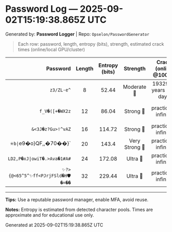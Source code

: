 # Password Log — 2025-09-02T15:19:38.865Z UTC

Generated by: **Password Logger** | Repo: `Opselon/PasswordGenerator`

> Each row: password, length, entropy (bits), strength, estimated crack times (online/local GPU/cluster)

| Password | Length | Entropy (bits) | Strength | Crack (online @100/s) | Local GPU (1B/s) | Cluster (1T/s) |
|---:|:---:|:---:|:---:|:---:|:---:|:---:|
| `z3/ZL-e^` | 8 | 52.44 | Moderate 💛 | 1932930 years 154 days | 70 days 13 hours | 1 hour 41 minutes |
| `f_V�([+�WX2z` | 12 | 86.04 | Strong 💚 | practically infinite | 2520828488 years 67 days | 2520828 years 178 days |
| `&<3J�z?️Gu>!^vAZ` | 16 | 114.72 | Strong 💚 | practically infinite | practically infinite | practically infinite |
| `🞯b\|`e9�o}QF,,�70��}` | 20 | 143.4 | Very Strong 💙 | practically infinite | practically infinite | practically infinite |
| `LD2,P�xJ\|owiT�.>Ava�1#A#` | 24 | 172.08 | Ultra 💜 | practically infinite | practically infinite | practically infinite |
| `✨?>{@<65^5^✨ff<️PJrjFSld�H🛡�=��` | 32 | 229.44 | Ultra 💜 | practically infinite | practically infinite | practically infinite |

---

**Tips:** Use a reputable password manager, enable MFA, avoid reuse.

**Notes:** Entropy is estimated from detected character pools. Times are approximate and for educational use only.

Generated at 2025-09-02T15:19:38.865Z UTC
